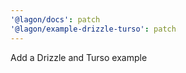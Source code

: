 ```yaml
---
'@lagon/docs': patch
'@lagon/example-drizzle-turso': patch
---
```


Add a Drizzle and Turso example
